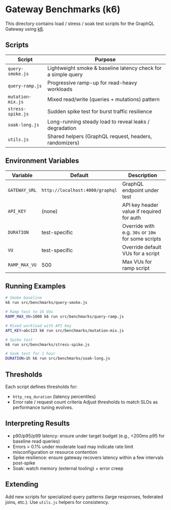 # Gateway Benchmarks (k6)

This directory contains load / stress / soak test scripts for the GraphQL Gateway using [k6](https://k6.io).

## Scripts

| Script            | Purpose                                                       |
| ----------------- | ------------------------------------------------------------- |
| `query-smoke.js`  | Lightweight smoke & baseline latency check for a simple query |
| `query-ramp.js`   | Progressive ramp-up for read-heavy workloads                  |
| `mutation-mix.js` | Mixed read/write (queries + mutations) pattern                |
| `stress-spike.js` | Sudden spike test for burst traffic resilience                |
| `soak-long.js`    | Long-running steady load to reveal leaks / degradation        |
| `utils.js`        | Shared helpers (GraphQL request, headers, randomizers)        |

## Environment Variables

| Variable      | Default                         | Description                                        |
| ------------- | ------------------------------- | -------------------------------------------------- |
| `GATEWAY_URL` | `http://localhost:4000/graphql` | GraphQL endpoint under test                        |
| `API_KEY`     | (none)                          | API key header value if required for auth          |
| `DURATION`    | test-specific                   | Override with e.g. `30s` or `10m` for some scripts |
| `VU`          | test-specific                   | Override default VUs for a script                  |
| `RAMP_MAX_VU` | 500                             | Max VUs for ramp script                            |

## Running Examples

```bash
# Smoke baseline
k6 run src/benchmarks/query-smoke.js

# Ramp test to 1k VUs
RAMP_MAX_VU=1000 k6 run src/benchmarks/query-ramp.js

# Mixed workload with API key
API_KEY=abc123 k6 run src/benchmarks/mutation-mix.js

# Spike test
k6 run src/benchmarks/stress-spike.js

# Soak test for 1 hour
DURATION=1h k6 run src/benchmarks/soak-long.js
```

## Thresholds

Each script defines thresholds for:

- `http_req_duration` (latency percentiles)
- Error rate / request count criteria
  Adjust thresholds to match SLOs as performance tuning evolves.

## Interpreting Results

- p90/p95/p99 latency: ensure under target budget (e.g., <200ms p95 for baseline read queries)
- Errors > 0.1% under moderate load may indicate rate limit misconfiguration or resource contention
- Spike resilience: ensure gateway recovers latency within a few intervals post-spike
- Soak: watch memory (external tooling) + error creep

## Extending

Add new scripts for specialized query patterns (large responses, federated joins, etc.). Use `utils.js` helpers for consistency.

